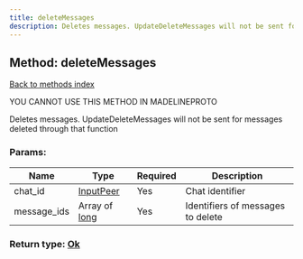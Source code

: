 ```yaml
---
title: deleteMessages
description: Deletes messages. UpdateDeleteMessages will not be sent for messages deleted through that function
---
```

## Method: deleteMessages  
[Back to methods index](index.md)


YOU CANNOT USE THIS METHOD IN MADELINEPROTO


Deletes messages. UpdateDeleteMessages will not be sent for messages deleted through that function

### Params:

| Name     |    Type       | Required | Description |
|----------|---------------|----------|-------------|
|chat\_id|[InputPeer](../types/InputPeer.md) | Yes|Chat identifier|
|message\_ids|Array of [long](../types/long.md) | Yes|Identifiers of messages to delete|


### Return type: [Ok](../types/Ok.md)

